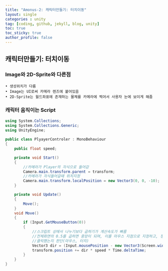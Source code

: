 ```yaml
---
title: "Amonus-2: 캐릭터만들기: 터치이동"
layout: single
categories : unity
tag: [coding, github, jekyll, blog, unity]
toc: true
toc_sticky: true
author_profile: false
---
```


## 캐릭터만들기: 터치이동


### Image와 2D-Sprite와 다른점
	• 생성위치가 다름
	• Image는 UI로써 카메라 렌즈에 붙어있음
	• 2D-Sprite는 월드좌표에 존재하는 물체를 카메라에 찍어서 사용자 눈에 보이게 해줌

### 캐릭터 움직이는 Script

```c#
using System.Collections;
using System.Collections.Generic;
using UnityEngine;
 
public class PlyayerControler : MonoBehaviour
{
    public float speed;

    private void Start()
    {
        //카메라가 Player의 자식으로 들어감
        Camera.main.transform.parent = transform; 
        //카메라가 자식들어갈때 위치지정
        Camera.main.transform.localPosition = new Vector3(0, 0, -10); 
    }

    private void Update()
    {
        Move();
    }
    void Move()
    {
        if (Input.GetMouseButton(0))
        {
            //스크립트 상에서 나누기보다 곱하기가 계산속도가 빠름
            //전체화면의 0.5를 곱하면 중앙이 되며, 이를 마우스 지점으로 지정하고, 정규화해주면 방향을 얻는 벡터가 됨
            //클릭했는지 판단(마우스, 터치)
            Vector3 dir = (Input.mousePosition - new Vector3(Screen.width * 0.5f, Screen.height * 0.5f)).normalized;
            transform.position += dir * speed * Time.deltaTime;
        }
    }
}

```
